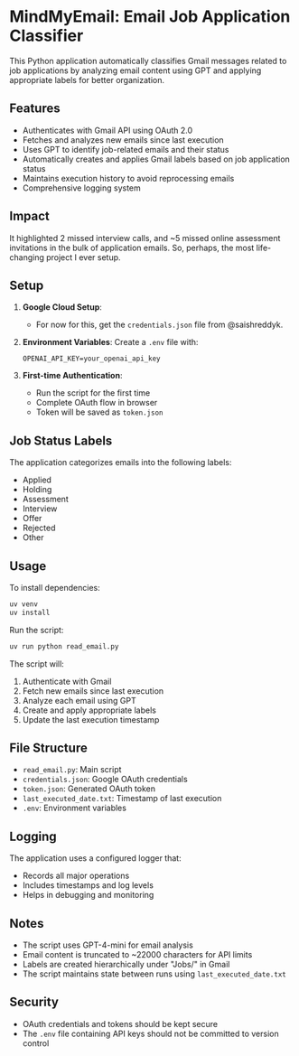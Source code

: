 # MindMyEmail: Email Job Application Classifier

This Python application automatically classifies Gmail messages related to job applications by analyzing email content using GPT and applying appropriate labels for better organization.

## Features

- Authenticates with Gmail API using OAuth 2.0
- Fetches and analyzes new emails since last execution
- Uses GPT to identify job-related emails and their status
- Automatically creates and applies Gmail labels based on job application status
- Maintains execution history to avoid reprocessing emails
- Comprehensive logging system

## Impact
It highlighted 2 missed interview calls, and ~5 missed online assessment invitations in the bulk of application emails.
So, perhaps, the most life-changing project I ever setup.


## Setup

1. **Google Cloud Setup**:
   - For now for this, get the `credentials.json` file from @saishreddyk.

2. **Environment Variables**:
   Create a `.env` file with:
   ```
   OPENAI_API_KEY=your_openai_api_key
   ```

3. **First-time Authentication**:
   - Run the script for the first time
   - Complete OAuth flow in browser
   - Token will be saved as `token.json`

## Job Status Labels

The application categorizes emails into the following labels:
- Applied
- Holding
- Assessment
- Interview
- Offer
- Rejected
- Other

## Usage

To install dependencies:
```bash
uv venv
uv install
```

Run the script:
```bash
uv run python read_email.py
```

The script will:
1. Authenticate with Gmail
2. Fetch new emails since last execution
3. Analyze each email using GPT
4. Create and apply appropriate labels
5. Update the last execution timestamp

## File Structure

- `read_email.py`: Main script
- `credentials.json`: Google OAuth credentials
- `token.json`: Generated OAuth token
- `last_executed_date.txt`: Timestamp of last execution
- `.env`: Environment variables

## Logging

The application uses a configured logger that:
- Records all major operations
- Includes timestamps and log levels
- Helps in debugging and monitoring

## Notes

- The script uses GPT-4-mini for email analysis
- Email content is truncated to ~22000 characters for API limits
- Labels are created hierarchically under "Jobs/" in Gmail
- The script maintains state between runs using `last_executed_date.txt`

## Security

- OAuth credentials and tokens should be kept secure
- The `.env` file containing API keys should not be committed to version control
